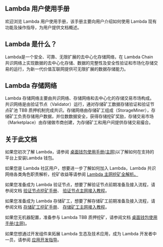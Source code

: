 ## Lambda 用户使用手册 

欢迎浏览 Lambda 用户使用手册，该手册主要向用户介绍如何使用 Lambda 现有功能及操作指导，为用户提供文档概述。 

## Lambda 是什么？ 

Lambda是一个安全、可靠、无限扩展的去中心化存储网络，在 Lambda Chain 共识网络上实现数据的去中心化存储、数据的完整性及安全性验证和市场化存储交易的运行，为新一代价值互联网提供可无限扩展的数据存储能力。 

## Lambda 存储网络 

Lambda 存储网络主要由共识网络、存储网络和去中心化的存储交易市场构成。共识网络是由验证节点（Validator）运行，通对存储矿工数据存储验证和验证节点矿池 TBB 质押机制完成共识。存储网络由存储矿工组成（StorageMiner），存储矿工负责存储用户数据，并位数数据安全，获得存储挖矿奖励，存储交易市场（Marketplace）由存储做市商创建，为存储矿工和用户间提供存储交易撮合。 

## 关于此文档 

如果您初次了解 Lambda，请参阅 [桌面钱包使用手册(主网)](http://docs.lambda.im/Lambda-Wallet-Guide/)以了解如何在支持的平台上安装Lambda 钱包。 

如果您是 Lambda 社区用户，想要进一步了解如何加入 Lambda，Lambda 共识网络各类角色职责解析，挖矿收益等请参阅 [ Lambda 主网挖矿全解析。](https://talk.lambdastorage.com/t/topic/511)

如果您准备成为 Lambda 验证节点，想要了解验证节点前期准备及接入流程，请参阅文档 [验证节点挖矿手册](http://docs.lambdastorage.com/Lambda-Validator-Mining/)、 [验证节点主网接入教程](http://docs.lambdastorage.com/Mainnet-Validator-Guide/)。 

如果您准备成为 Lambda 存储矿工，想要了解存储矿工前期准备及接入流程，请参阅文档 [存储矿工挖矿手册](http://docs.lambdastorage.com/Lambda-Store-and-Mining/)、 [存储矿工主网接入教程](http://docs.lambdastorage.com/Mainnet-Miner-Guide/)。 

如果您无机器配置，准备参与 Lambda TBB 质押挖矿，请参阅文档 [桌面钱包使用手册(主网)](http://docs.lambdastorage.com/Lambda-Wallet-Guide/)。 

如果您想通过开发组件来拓展 Lambda 生态及技术应用，成为 Lambda 开发者中一员，请参阅 [应用开发指导](http://docs.lambda.im/DApp-Develop-Guide/)。 
